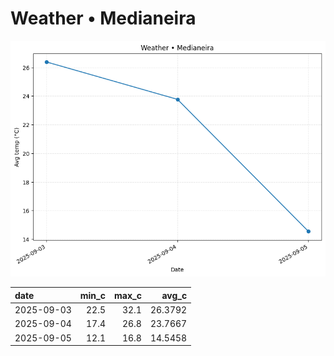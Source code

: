 # Weather • Medianeira

![chart](/reports/img/2025-09-03_weather.png)

| date       |   min_c |   max_c |   avg_c |
|:-----------|--------:|--------:|--------:|
| 2025-09-03 |    22.5 |    32.1 | 26.3792 |
| 2025-09-04 |    17.4 |    26.8 | 23.7667 |
| 2025-09-05 |    12.1 |    16.8 | 14.5458 |
